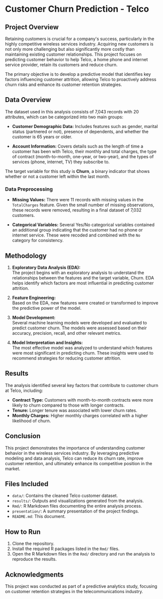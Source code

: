 # Customer Churn Prediction - Telco

## Project Overview

Retaining customers is crucial for a company's success, particularly in the highly competitive wireless services industry. Acquiring new customers is not only more challenging but also significantly more costly than maintaining existing customer relationships. This project focuses on predicting customer behavior to help Telco, a home phone and internet service provider, retain its customers and reduce churn.

The primary objective is to develop a predictive model that identifies key factors influencing customer attrition, allowing Telco to proactively address churn risks and enhance its customer retention strategies.

## Data Overview

The dataset used in this analysis consists of 7,043 records with 20 attributes, which can be categorized into two main groups:

- **Customer Demographic Data:** Includes features such as gender, marital status (partnered or not), presence of dependents, and whether the customer is 65 years or older.
  
- **Account Information:** Covers details such as the length of time a customer has been with Telco, their monthly and total charges, the type of contract (month-to-month, one-year, or two-year), and the types of services (phone, internet, TV) they subscribe to.

The target variable for this study is **Churn**, a binary indicator that shows whether or not a customer left within the last month.

### Data Preprocessing

- **Missing Values:** There were 11 records with missing values in the `TotalCharges` feature. Given the small number of missing observations, these records were removed, resulting in a final dataset of 7,032 customers.

- **Categorical Variables:** Several Yes/No categorical variables contained an additional group indicating that the customer had no phone or internet service. These were recoded and combined with the `No` category for consistency.

## Methodology

1. **Exploratory Data Analysis (EDA):**  
   The project begins with an exploratory analysis to understand the relationships between the features and the target variable, Churn. EDA helps identify which factors are most influential in predicting customer attrition.

2. **Feature Engineering:**  
   Based on the EDA, new features were created or transformed to improve the predictive power of the model.

3. **Model Development:**  
   Several machine learning models were developed and evaluated to predict customer churn. The models were assessed based on their accuracy, precision, recall, and other relevant metrics.

4. **Model Interpretation and Insights:**  
   The most effective model was analyzed to understand which features were most significant in predicting churn. These insights were used to recommend strategies for reducing customer attrition.

## Results

The analysis identified several key factors that contribute to customer churn at Telco, including:

- **Contract Type:** Customers with month-to-month contracts were more likely to churn compared to those with longer contracts.
- **Tenure:** Longer tenure was associated with lower churn rates.
- **Monthly Charges:** Higher monthly charges correlated with a higher likelihood of churn.

## Conclusion

This project demonstrates the importance of understanding customer behavior in the wireless services industry. By leveraging predictive modeling and data analysis, Telco can reduce its churn rate, improve customer retention, and ultimately enhance its competitive position in the market.

## Files Included

- `data/`: Contains the cleaned Telco customer dataset.
- `results/`: Outputs and visualizations generated from the analysis.
- `Rmd/`: R Markdown files documenting the entire analysis process.
- `presentation/`: A summary presentation of the project findings.
- `README.md`: This document.

## How to Run

1. Clone the repository.
2. Install the required R packages listed in the `Rmd/` files.
3. Open the R Markdown files in the `Rmd/` directory and run the analysis to reproduce the results.

## Acknowledgments

This project was conducted as part of a predictive analytics study, focusing on customer retention strategies in the telecommunications industry.
